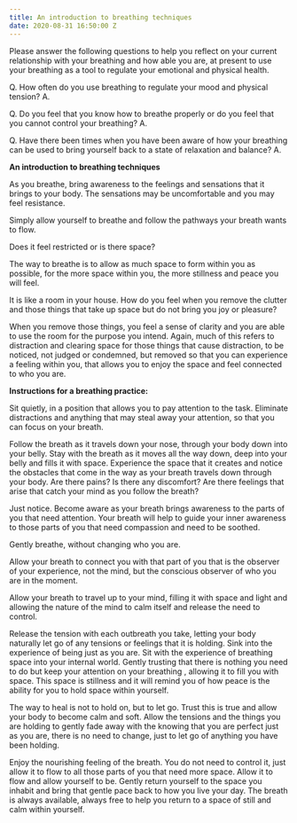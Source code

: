 ```yaml
---
title: An introduction to breathing techniques
date: 2020-08-31 16:50:00 Z
---
```


Please answer the following questions to help you reflect on your current relationship with your breathing and how able you are, at present to use your breathing as a tool to regulate your emotional 
and physical health.

Q. How often do you use breathing to regulate your mood and physical tension? 
A.

Q. Do you feel that you know how to breathe properly or do you feel that you cannot control your breathing? 
A.

Q. Have there been times when you have been aware of how your breathing can be used to bring yourself back to a state of relaxation and balance? 
A.

**An introduction to breathing techniques**

As you breathe, bring awareness to the feelings and sensations that it brings to your body. The sensations may be uncomfortable and you may feel resistance. 

Simply allow yourself to breathe and follow the pathways your breath wants to flow. 

Does it feel restricted or is there space? 

The way to breathe is to allow as much space to form within you as possible, for the more space within you, the more stillness and peace you will feel.

It is like a room in your house. How do you feel when you remove the clutter and those things that take up space but do not bring you joy or pleasure? 

When you remove those things, you feel a sense of clarity and you are able to use the room for the purpose you intend. Again, much of this refers to distraction and clearing space for those things that cause distraction, to be noticed, not judged or condemned, but removed so that you can experience a feeling within you, that allows you to enjoy the space and feel connected to who you are. 

**Instructions for a breathing practice:** 

Sit quietly, in a position that allows you to pay attention to the task. Eliminate distractions and anything that may steal away your attention, so that you can focus on your breath. 

Follow the breath as it travels down your nose, through your body down into your belly. Stay with the breath as it moves all the way down, deep into your belly and fills it with space. Experience the space that it creates and notice the obstacles that come in the way as your breath travels down through your body. Are there pains? Is there any discomfort? Are there feelings that arise that catch your mind as you follow the breath? 

Just notice. Become aware as your breath brings awareness to the parts of you that need attention. Your breath will help to guide your inner awareness to those parts of you that need compassion and need to be soothed. 

Gently breathe, without changing who you are. 

Allow your breath to connect you with that part of you that is the observer of your experience, not the mind, but the conscious observer of who you are in the moment. 

Allow your breath to travel up to your mind, filling it with space and light and allowing the nature of the mind to calm itself and release the need to control.

Release the tension with each outbreath you take, letting your body naturally let go of any tensions or feelings that it is holding. Sink into the experience of being just as you are. Sit with the experience of breathing space into your internal world. Gently trusting that there is nothing you need to do but keep your attention on your breathing , allowing it to fill you with space. This space is stillness and it will remind you of how peace is the ability for you to hold space within yourself. 

The way to heal is not to hold on, but to let go. Trust this is true and allow your body to become calm and soft. Allow the tensions and the things you are holding to gently fade away with the knowing that you are perfect just as you are, there is no need to change, just to let go of anything you have been holding. 

Enjoy the nourishing feeling of the breath. You do not need to control it, just allow it to flow to all those parts of you that need more space. Allow it to flow and allow yourself to be. Gently return yourself to the space you inhabit and bring that gentle pace back to how you live your day. The breath is always available, always free to help you return to a space of still and calm within yourself. 
